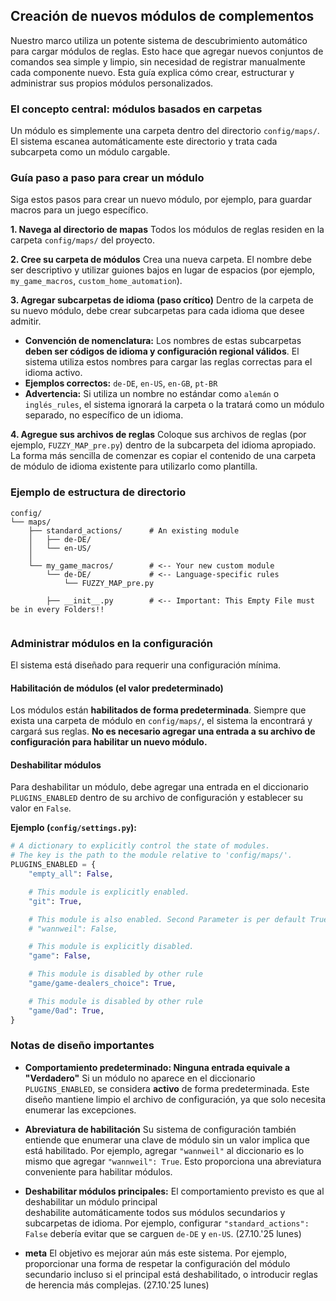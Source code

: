 ## Creación de nuevos módulos de complementos

Nuestro marco utiliza un potente sistema de descubrimiento automático para cargar módulos de reglas. Esto hace que agregar nuevos conjuntos de comandos sea simple y limpio, sin necesidad de registrar manualmente cada componente nuevo. Esta guía explica cómo crear, estructurar y administrar sus propios módulos personalizados.

### El concepto central: módulos basados en carpetas

Un módulo es simplemente una carpeta dentro del directorio `config/maps/`. El sistema escanea automáticamente este directorio y trata cada subcarpeta como un módulo cargable.

### Guía paso a paso para crear un módulo

Siga estos pasos para crear un nuevo módulo, por ejemplo, para guardar macros para un juego específico.

**1. Navega al directorio de mapas**
Todos los módulos de reglas residen en la carpeta `config/maps/` del proyecto.

**2. Cree su carpeta de módulos**
Crea una nueva carpeta. El nombre debe ser descriptivo y utilizar guiones bajos en lugar de espacios (por ejemplo, `my_game_macros`, `custom_home_automation`).

**3. Agregar subcarpetas de idioma (paso crítico)**
Dentro de la carpeta de su nuevo módulo, debe crear subcarpetas para cada idioma que desee admitir.

* **Convención de nomenclatura:** Los nombres de estas subcarpetas **deben ser códigos de idioma y configuración regional válidos**. El sistema utiliza estos nombres para cargar las reglas correctas para el idioma activo.
* **Ejemplos correctos:** `de-DE`, `en-US`, `en-GB`, `pt-BR`
* **Advertencia:** Si utiliza un nombre no estándar como `alemán` o `inglés_rules`, el sistema ignorará la carpeta o la tratará como un módulo separado, no específico de un idioma.

**4. Agregue sus archivos de reglas**
Coloque sus archivos de reglas (por ejemplo, `FUZZY_MAP_pre.py`) dentro de la subcarpeta del idioma apropiado. La forma más sencilla de comenzar es copiar el contenido de una carpeta de módulo de idioma existente para utilizarlo como plantilla.

### Ejemplo de estructura de directorio

```
config/
└── maps/
    ├── standard_actions/      # An existing module
    │   ├── de-DE/
    │   └── en-US/
    │
    └── my_game_macros/        # <-- Your new custom module
        └── de-DE/             # <-- Language-specific rules
            └── FUZZY_MAP_pre.py

        ├── __init__.py        # <-- Important: This Empty File must be in every Folders!!
            
```

### Administrar módulos en la configuración

El sistema está diseñado para requerir una configuración mínima.

#### Habilitación de módulos (el valor predeterminado)

Los módulos están **habilitados de forma predeterminada**. Siempre que exista una carpeta de módulo en `config/maps/`, el sistema la encontrará y cargará sus reglas. **No es necesario agregar una entrada a su archivo de configuración para habilitar un nuevo módulo.**

#### Deshabilitar módulos

Para deshabilitar un módulo, debe agregar una entrada en el diccionario `PLUGINS_ENABLED` dentro de su archivo de configuración y establecer su valor en `False`.

**Ejemplo (`config/settings.py`):**
```python
# A dictionary to explicitly control the state of modules.
# The key is the path to the module relative to 'config/maps/'.
PLUGINS_ENABLED = {
    "empty_all": False,

    # This module is explicitly enabled.
    "git": True,

    # This module is also enabled. Second Parameter is per default True. Not False means True.
    # "wannweil": False,

    # This module is explicitly disabled.
    "game": False,

    # This module is disabled by other rule
    "game/game-dealers_choice": True,

    # This module is disabled by other rule
    "game/0ad": True,
}


```
### Notas de diseño importantes

* **Comportamiento predeterminado: Ninguna entrada equivale a "Verdadero"**
Si un módulo no aparece en el diccionario `PLUGINS_ENABLED`, se considera **activo** de forma predeterminada. Este diseño mantiene limpio el archivo de configuración, ya que solo necesita enumerar las excepciones.

* **Abreviatura de habilitación**
Su sistema de configuración también entiende que enumerar una clave de módulo sin un valor implica que está habilitado. Por ejemplo, agregar `"wannweil"` al diccionario es lo mismo que agregar `"wannweil": True`. Esto proporciona una abreviatura conveniente para habilitar módulos.

* **Deshabilitar módulos principales:** El comportamiento previsto es que al deshabilitar un módulo principal   
deshabilite automáticamente todos sus módulos secundarios y subcarpetas de idioma. Por ejemplo, configurar `"standard_actions": False` debería evitar que se carguen `de-DE` y `en-US`. (27.10.'25 lunes)
  
*   **meta**
El objetivo es mejorar aún más este sistema. Por ejemplo, proporcionar una forma de respetar la configuración del módulo secundario incluso si el principal está deshabilitado, o introducir reglas de herencia más complejas. (27.10.'25 lunes)